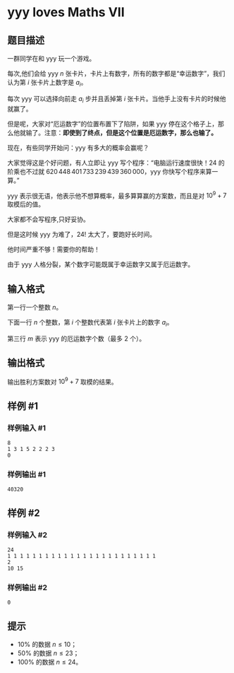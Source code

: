 # yyy loves Maths VII

## 题目描述

一群同学在和 yyy 玩一个游戏。

每次,他们会给 yyy $n$ 张卡片，卡片上有数字，所有的数字都是“幸运数字”，我们认为第 $i$ 张卡片上数字是 $a_{i}$。

每次 yyy 可以选择向前走 $a_{i}$ 步并且丢掉第 $i$ 张卡片。当他手上没有卡片的时候他就赢了。

但是呢，大家对“厄运数字”的位置布置下了陷阱，如果 yyy 停在这个格子上，那么他就输了。注意：**即使到了终点，但是这个位置是厄运数字，那么也输了。**

现在，有些同学开始问：yyy 有多大的概率会赢呢？

大家觉得这是个好问题，有人立即让 yyy 写个程序：“电脑运行速度很快！$24$ 的阶乘也不过就 $620\,448\,401\,733\,239\,439\,360\,000$，yyy 你快写个程序来算一算。”

yyy 表示很无语，他表示他不想算概率，最多算算赢的方案数，而且是对 $10^9+7$ 取模后的值。

大家都不会写程序,只好妥协。

但是这时候 yyy 为难了，$24!$ 太大了，要跑好长时间。

他时间严重不够！需要你的帮助！

由于 yyy 人格分裂，某个数字可能既属于幸运数字又属于厄运数字。

## 输入格式

第一行一个整数 $n$。 

下面一行 $n$ 个整数，第 $i$ 个整数代表第 $i$ 张卡片上的数字 $a_i$。

第三行 $m$ 表示 yyy 的厄运数字个数（最多 $2$ 个）。

## 输出格式

输出胜利方案数对 $10^9+7$ 取模的结果。

## 样例 #1

### 样例输入 #1
```
8
1 3 1 5 2 2 2 3
0
```

### 样例输出 #1

```
40320
```

## 样例 #2

### 样例输入 #2
```
24
1 1 1 1 1 1 1 1 1 1 1 1 1 1 1 1 1 1 1 1 1 1 1 1
2
10 15
```

### 样例输出 #2

```
0
```

## 提示

- $10\%$ 的数据 $n \leq 10$；
- $50\%$ 的数据 $n \leq 23$；
- $100\%$ 的数据 $n \leq 24$。
